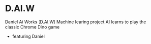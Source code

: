 # D.AI.W
Daniel Ai Works (D.AI.W)
Machine learing project 
AI learns to play the classic Chrome Dino game
- featuring Daniel
